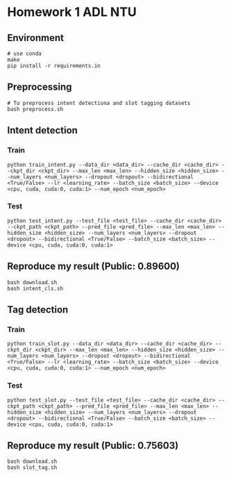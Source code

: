 # Homework 1 ADL NTU

## Environment
```shell
# use conda
make
pip install -r requirements.in
```

## Preprocessing
```shell
# To preprocess intent detectiona and slot tagging datasets
bash preprocess.sh
```

## Intent detection
### Train
```shell
python train_intent.py --data_dir <data_dir> --cache_dir <cache_dir> --ckpt_dir <ckpt_dir> --max_len <max_len> --hidden_size <hidden_size> --num_layers <num_layers> --dropout <dropout> --bidirectional <True/False> --lr <learning_rate> --batch_size <batch_size> --device <cpu, cuda, cuda:0, cuda:1> --num_epoch <num_epoch> 
```

### Test
```shell
python test_intent.py --test_file <test_file> --cache_dir <cache_dir> --ckpt_path <ckpt_path> --pred_file <pred_file> --max_len <max_len> --hidden_size <hidden_size> --num_layers <num_layers> --dropout <dropout> --bidirectional <True/False> --batch_size <batch_size> --device <cpu, cuda, cuda:0, cuda:1>
```

## Reproduce my result (Public: 0.89600)
```shell
bash download.sh
bash intent_cls.sh
```

## Tag detection
### Train
```shell
python train_slot.py --data_dir <data_dir> --cache_dir <cache_dir> --ckpt_dir <ckpt_dir> --max_len <max_len> --hidden_size <hidden_size> --num_layers <num_layers> --dropout <dropout> --bidirectional <True/False> --lr <learning_rate> --batch_size <batch_size> --device <cpu, cuda, cuda:0, cuda:1> --num_epoch <num_epoch> 
```

### Test
```shell
python test_slot.py --test_file <test_file> --cache_dir <cache_dir> --ckpt_path <ckpt_path> --pred_file <pred_file> --max_len <max_len> --hidden_size <hidden_size> --num_layers <num_layers> --dropout <dropout> --bidirectional <True/False> --batch_size <batch_size> --device <cpu, cuda, cuda:0, cuda:1>
```

## Reproduce my result (Public: 0.75603)
```shell
bash download.sh
bash slot_tag.sh
```
